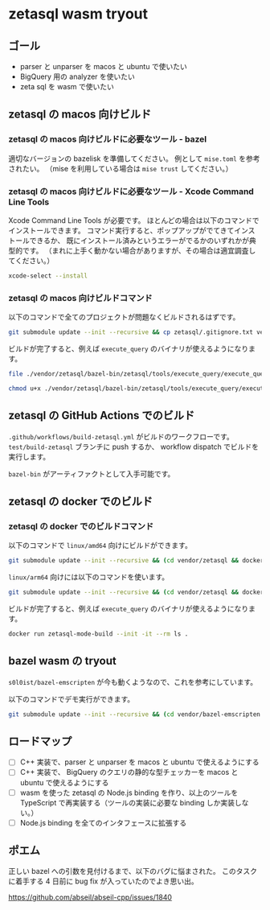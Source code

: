 # zetasql wasm tryout

## ゴール

- parser と unparser を macos と ubuntu で使いたい
- BigQuery 用の analyzer を使いたい
- zeta sql を wasm で使いたい

## zetasql の macos 向けビルド

### zetasql の macos 向けビルドに必要なツール - bazel

適切なバージョンの bazelisk を準備してください。
例として `mise.toml` を参考されたい。
（mise を利用している場合は `mise trust` してください。）

### zetasql の macos 向けビルドに必要なツール - Xcode Command Line Tools

Xcode Command Line Tools が必要です。
ほとんどの場合は以下のコマンドでインストールできます。
コマンド実行すると、ポップアップがでてきてインストールできるか、
既にインストール済みというエラーがでるかのいずれかが典型的です。
（まれに上手く動かない場合がありますが、その場合は適宜調査してください。）

```sh
xcode-select --install
```

### zetasql の macos 向けビルドコマンド

以下のコマンドで全てのプロジェクトが問題なくビルドされるはずです。

```sh
git submodule update --init --recursive && cp zetasql/.gitignore.txt vendor/zetasql/.gitignore && (cd vendor/zetasql && bazelisk build --copt='-mmacosx-version-min=10.13' -c opt --dynamic_mode=off ...)
```

ビルドが完了すると、例えば `execute_query` のバイナリが使えるようになります。

```sh
file ./vendor/zetasql/bazel-bin/zetasql/tools/execute_query/execute_query
```

```sh
chmod u+x ./vendor/zetasql/bazel-bin/zetasql/tools/execute_query/execute_query && ./vendor/zetasql/bazel-bin/zetasql/tools/execute_query/execute_query --mode=parse,analyze,execute "SELECT 1 as one"
```

## zetasql の GitHub Actions でのビルド

`.github/workflows/build-zetasql.yml` がビルドのワークフローです。
`test/build-zetasql` ブランチに push するか、 workflow dispatch でビルドを実行します。

`bazel-bin` がアーティファクトとして入手可能です。

## zetasql の docker でのビルド

### zetasql の docker でのビルドコマンド

以下のコマンドで `linux/amd64` 向けにビルドができます。

```sh
git submodule update --init --recursive && (cd vendor/zetasql && docker build --platform=linux/amd64 -t zetasql-linux-amd64-mode-build .)
```

`linux/arm64` 向けには以下のコマンドを使います。

```sh
git submodule update --init --recursive && (cd vendor/zetasql && docker build --platform=linux/arm64 -t zetasql-linux-arm64-mode-build .)
```

ビルドが完了すると、例えば `execute_query` のバイナリが使えるようになります。

```sh
docker run zetasql-mode-build --init -it --rm ls .
```

## bazel wasm の tryout

`s0l0ist/bazel-emscripten` が今も動くようなので、これを参考にしています。

以下のコマンドでデモ実行ができます。

```sh
git submodule update --init --recursive && (cd vendor/bazel-emscripten && npm install --frozen-lockfile && npm run build && npm run rollup && npm run demo)
```

## ロードマップ

- [ ] C++ 実装で、parser と unparser を macos と ubuntu で使えるようにする
- [ ] C++ 実装で、 BigQuery のクエリの静的な型チェッカーを macos と ubuntu で使えるようにする
- [ ] wasm を使った zetasql の Node.js binding を作り、以上のツールを TypeScript で再実装する（ツールの実装に必要な binding しか実装しない。）
- [ ] Node.js binding を全てのインタフェースに拡張する

## ポエム

正しい bazel への引数を見付けるまで、以下のバグに悩まされた。
このタスクに着手する 4 日前に bug fix が入っていたのでよき思い出。

<https://github.com/abseil/abseil-cpp/issues/1840>
